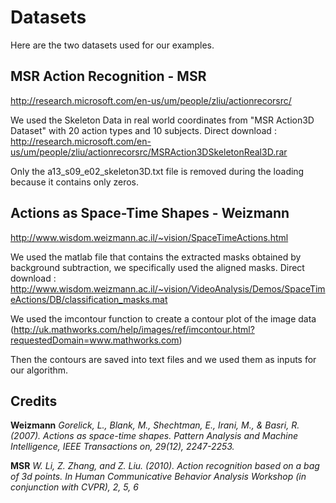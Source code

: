 Datasets
=============

Here are the two datasets used for our examples.
 
MSR Action Recognition - MSR
----------------------
http://research.microsoft.com/en-us/um/people/zliu/actionrecorsrc/

We used the Skeleton Data in real world coordinates from "MSR Action3D Dataset" with 20 action types and 10 subjects.
Direct download : http://research.microsoft.com/en-us/um/people/zliu/actionrecorsrc/MSRAction3DSkeletonReal3D.rar

Only the a13_s09_e02_skeleton3D.txt file is removed during the loading because it contains only zeros.

Actions as Space-Time Shapes - Weizmann
----------------------------
http://www.wisdom.weizmann.ac.il/~vision/SpaceTimeActions.html

We used the matlab file that contains the extracted masks obtained by background subtraction, we specifically used the aligned masks.
Direct download : http://www.wisdom.weizmann.ac.il/~vision/VideoAnalysis/Demos/SpaceTimeActions/DB/classification_masks.mat

We used the imcontour function to create a contour plot of the image data (http://uk.mathworks.com/help/images/ref/imcontour.html?requestedDomain=www.mathworks.com)

Then the contours are saved into text files and we used them as inputs for our algorithm.

Credits
-------

**Weizmann** 
_Gorelick, L., Blank, M., Shechtman, E., Irani, M., & Basri, R. (2007). Actions as space-time shapes. Pattern Analysis and Machine Intelligence, IEEE Transactions on, 29(12), 2247-2253._

**MSR**
_W. Li, Z. Zhang, and Z. Liu. (2010). Action recognition based on a bag of 3d points. In Human Communicative Behavior Analysis Workshop (in conjunction with CVPR),  2, 5, 6_